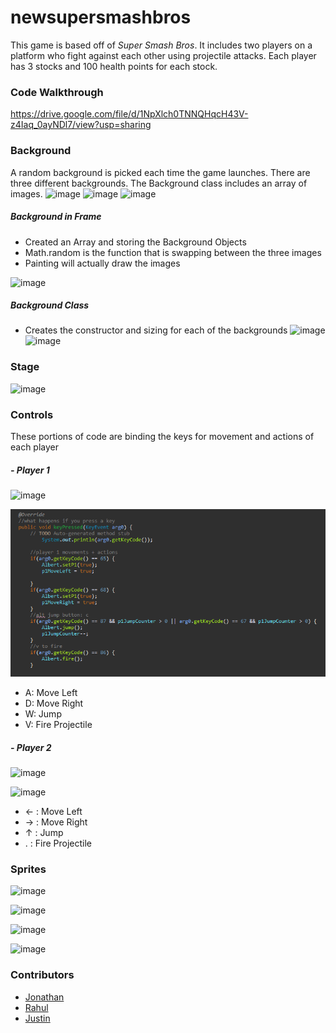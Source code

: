 # newsupersmashbros

This game is based off of *Super Smash Bros*. It includes two players on a platform who fight against each other using projectile attacks. Each player has 3 stocks and 100 health points for each stock.  

### Code Walkthrough
https://drive.google.com/file/d/1NpXlch0TNNQHqcH43V-z4Iaq_0ayNDl7/view?usp=sharing

### **Background**
A random background is picked each time the game launches. There are three different backgrounds. 
The Background class includes an array of images. 
![image](https://user-images.githubusercontent.com/54755468/148613525-e7bd8a6d-e3ba-47fc-a8b9-bc51162067e4.png)
![image](https://user-images.githubusercontent.com/54755468/148613556-4c737d7c-fe67-476c-9caf-443844c8d1b9.png)
![image](https://user-images.githubusercontent.com/54755468/148613590-0df7ac2b-0f27-48e2-ad72-918596d3e141.png)


##### Background in Frame

- Created an Array and storing the Background Objects
- Math.random is the function that is swapping between the three images
- Painting will actually draw the images 

![image](https://user-images.githubusercontent.com/85975474/148612624-79134b8d-edb0-44ec-bf9a-cec5aac00976.png)

##### Background Class 

- Creates the constructor and sizing for each of the backgrounds
![image](https://user-images.githubusercontent.com/85975474/148612643-81e1418a-7984-4fe4-86ec-a47bcd3c6c60.png)
![image](https://user-images.githubusercontent.com/85975474/148612656-f6b8afd0-b3df-40d0-8022-42cc380bf301.png)


### **Stage**
![image](https://user-images.githubusercontent.com/85975474/148461684-08df4dab-774b-4cc5-8cfa-67ec936d82bd.png)


### **Controls**
These portions of code are binding the keys for movement and actions of each player

##### - Player 1
![image](https://user-images.githubusercontent.com/85975474/148459949-a0063a84-eed5-437b-86e5-0a0a43202115.png)

![image](https://github.com/nwhee/newsupersmashbros/blob/master/assets/Player%201%20Movement%20+%20Actions.PNG?raw=true)
- A: Move Left
- D: Move Right
- W: Jump
- V: Fire Projectile

##### - Player 2
![image](https://user-images.githubusercontent.com/85975474/148460116-b2883ec6-8fd8-4373-9dfc-7435610775f1.png)

![image](https://user-images.githubusercontent.com/85975474/148611557-01e1a0ad-09fc-4236-9622-cf3ffaf5a2eb.png)
- ← : Move Left
- → : Move Right
- ↑ : Jump
- . : Fire Projectile



### Sprites

![image](https://user-images.githubusercontent.com/85975474/148461032-28b7b3d9-8d61-4f23-b660-5ea8c29606f2.png)

![image](https://user-images.githubusercontent.com/85975474/148461270-f5cb2b5b-9b21-48dd-a2fa-4db5a1f08e3f.png)

![image](https://user-images.githubusercontent.com/85975474/148461396-1e6e29fe-0e39-42a8-994b-c4f1cec50bb1.png)

![image](https://user-images.githubusercontent.com/85975474/148461423-788bf628-dd4e-45e4-9244-4f52b16a80c1.png)

### 


### Contributors
- [Jonathan](https://github.com/nwhee)
- [Rahul](https://github.com/RJ-06)
- [Justin](https://github.com/JustinVFong)

